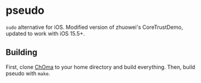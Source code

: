 # pseudo

`sudo` alternative for iOS. Modified version of zhuowei's CoreTrustDemo, updated to work with iOS 15.5+.

## Building

First, clone [ChOma](https://github.com/opa334/ChOma) to your home directory and build everything. Then, build pseudo with `make`.
